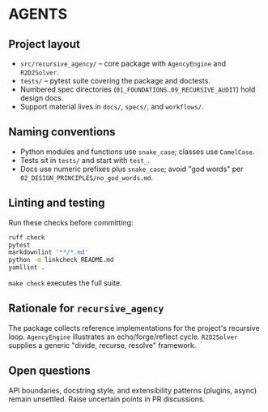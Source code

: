 # AGENTS

## Project layout

- `src/recursive_agency/` – core package with `AgencyEngine` and `R2D2Solver`.
- `tests/` – pytest suite covering the package and doctests.
- Numbered spec directories (`01_FOUNDATIONS`..`09_RECURSIVE_AUDIT`)
  hold design docs.
- Support material lives in `docs/`, `specs/`, and `workflows/`.

## Naming conventions

- Python modules and functions use `snake_case`; classes use `CamelCase`.
- Tests sit in `tests/` and start with `test_`.
- Docs use numeric prefixes plus `snake_case`; avoid "god words" per
  `02_DESIGN_PRINCIPLES/no_god_words.md`.

## Linting and testing

Run these checks before committing:

```bash
ruff check
pytest
markdownlint '**/*.md'
python -m linkcheck README.md
yamllint .
```

`make check` executes the full suite.

## Rationale for `recursive_agency`

The package collects reference implementations for the project's recursive
loop. `AgencyEngine` illustrates an echo/forge/reflect cycle.
`R2D2Solver` supplies a generic "divide, recurse, resolve" framework.

## Open questions

API boundaries, docstring style, and extensibility patterns (plugins, async)
remain unsettled. Raise uncertain points in PR discussions.

